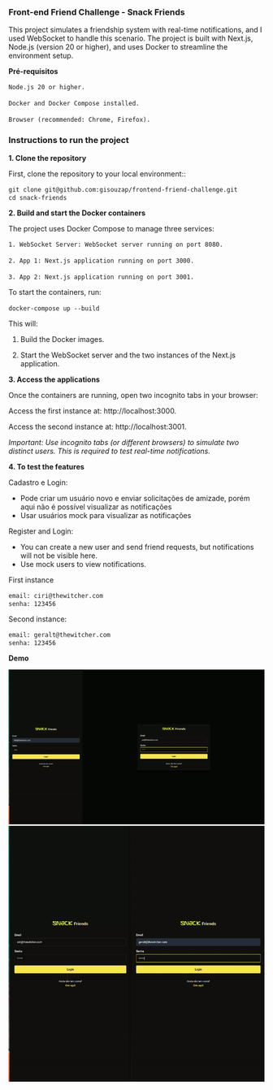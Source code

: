### Front-end Friend Challenge - Snack Friends

This project simulates a friendship system with real-time notifications, and I used WebSocket to handle this scenario. The project is built with Next.js, Node.js (version 20 or higher), and uses Docker to streamline the environment setup.

**Pré-requisitos**

```
Node.js 20 or higher.

Docker and Docker Compose installed.

Browser (recommended: Chrome, Firefox).

```

### Instructions to run the project

**1. Clone the repository**

First, clone the repository to your local environment::

```
git clone git@github.com:gisouzap/frontend-friend-challenge.git 
cd snack-friends
```

**2. Build and start the Docker containers**

The project uses Docker Compose to manage three services:

```
1. WebSocket Server: WebSocket server running on port 8080.

2. App 1: Next.js application running on port 3000.
 
3. App 2: Next.js application running on port 3001.

```

To start the containers, run:

`docker-compose up --build`

This will:

1. Build the Docker images.

2. Start the WebSocket server and the two instances of the Next.js application.

**3. Access the applications**

Once the containers are running, open two incognito tabs in your browser:

Access the first instance at: http://localhost:3000.

Access the second instance at: http://localhost:3001.

_Important: Use incognito tabs (or different browsers) to simulate two distinct users. This is required to test real-time notifications._

**4. To test the features**

Cadastro e Login: 
- Pode criar um usuário novo e enviar solicitações de amizade, porém aqui não é possível visualizar as notificações
- Usar usuários mock para visualizar as notificações

Register and Login:
- You can create a new user and send friend requests, but notifications will not be visible here.
- Use mock users to view notifications.

First instance 
```
email: ciri@thewitcher.com
senha: 123456
```


Second instance: 

```
email: geralt@thewitcher.com
senha: 123456
```


**Demo**

![GIF 1](./src/public/desktopandmobilesnackfriends.gif)
![GIF 2](./src/public/mobilesnackfriends.gif)
